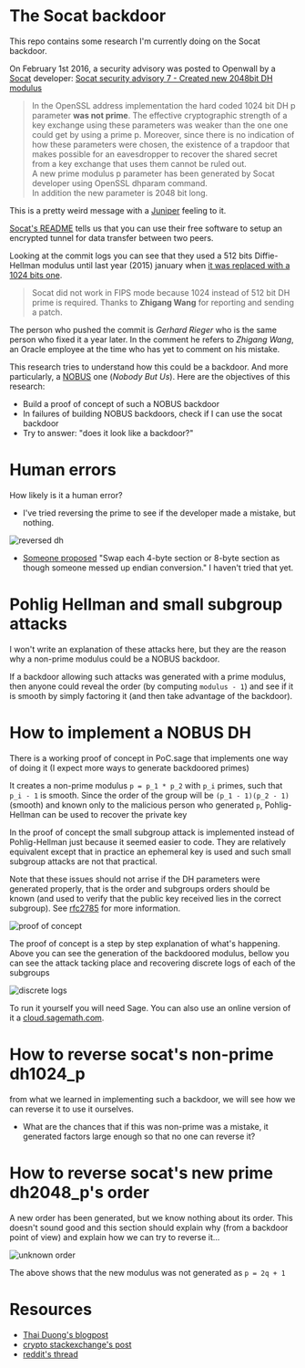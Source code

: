 # The Socat backdoor

This repo contains some research I'm currently doing on the Socat backdoor.

On February 1st 2016, a security advisory was posted to Openwall by a [Socat](http://www.dest-unreach.org/socat/) developer: [Socat security advisory 7 - Created new 2048bit DH modulus](http://www.openwall.com/lists/oss-security/2016/02/01/4)

> In the OpenSSL address implementation the hard coded 1024 bit DH p parameter **was not prime**. The effective cryptographic strength of a key exchange using these parameters was weaker than the one one could get by using a prime p. Moreover, since there is no indication of how these parameters were chosen, the existence of a trapdoor that makes possible for an eavesdropper to recover the shared secret from a key exchange that uses them cannot be ruled out.  
> A new prime modulus p parameter has been generated by Socat developer using OpenSSL dhparam command.  
> In addition the new parameter is 2048 bit long.

This is a pretty weird message with a [Juniper](http://forums.juniper.net/t5/Security-Incident-Response/Important-Announcement-about-ScreenOS/ba-p/285554) feeling to it. 

[Socat's README](http://www.dest-unreach.org/socat/doc/README) tells us that you can use their free software to setup an encrypted tunnel for data transfer between two peers.

Looking at the commit logs you can see that they used a 512 bits Diffie-Hellman modulus until last year (2015) january when [it was replaced with a 1024 bits one](http://repo.or.cz/socat.git/commitdiff/281d1bd6515c2f0f8984fc168fb3d3b91c20bdc0).

> Socat did not work in FIPS mode because 1024 instead of 512 bit DH prime is required. Thanks to **Zhigang Wang** for reporting and sending a patch.

The person who pushed the commit is *Gerhard Rieger* who is the same person who fixed it a year later. In the comment he refers to *Zhigang Wang*, an Oracle employee at the time who has yet to comment on his mistake.

This research tries to understand how this could be a backdoor. And more particularly, a [NOBUS](https://en.wikipedia.org/wiki/NOBUS) one (*Nobody But Us*). Here are the objectives of this research:

* Build a proof of concept of such a NOBUS backdoor
* In failures of building NOBUS backdoors, check if I can use the socat backdoor
* Try to answer: "does it look like a backdoor?"

# Human errors

How likely is it a human error?

* I've tried reversing the prime to see if the developer made a mistake, but nothing.

![reversed dh](http://i.imgur.com/L0VxosD.png)

* [Someone proposed](https://www.reddit.com/r/crypto/comments/43wh7h/the_socat_backdoor/czlxydf) "Swap each 4-byte section or 8-byte section as though someone messed up endian conversion." I haven't tried that yet.

# Pohlig Hellman and small subgroup attacks

I won't write an explanation of these attacks here, but they are the reason why a non-prime modulus could be a NOBUS backdoor.

If a backdoor allowing such attacks was generated with a prime modulus, then anyone could reveal the order (by computing `modulus - 1`) and see if it is smooth by simply factoring it (and then take advantage of the backdoor).

# How to implement a NOBUS DH

There is a working proof of concept in PoC.sage that implements one way of doing it (I expect more ways to generate backdoored primes)

It creates a non-prime modulus `p = p_1 * p_2` with `p_i` primes, such that
`p_i - 1` is smooth. Since the order of the group will be `(p_1 - 1)(p_2 - 1)` (smooth) and known only to the malicious person who generated `p`, Pohlig-Hellman can be used to recover the private key

In the proof of concept the small subgroup attack is implemented instead of Pohlig-Hellman just because it seemed easier to code. They are relatively equivalent except that in practice an ephemeral key is used and such small subgroup attacks are not that practical.

Note that these issues should not arrise if the DH parameters were generated properly, that is the order and subgroups orders should be known (and used to verify that the public key received lies in the correct subgroup). See [rfc2785](https://tools.ietf.org/html/rfc2785) for more information.

![proof of concept](http://i.imgur.com/CL2wk5V.png)

The proof of concept is a step by step explanation of what's happening. Above you can see the generation of the backdoored modulus, bellow you can see the attack tacking place and recovering discrete logs of each of the subgroups

![discrete logs](http://i.imgur.com/KojNtVY.png)

To run it yourself you will need Sage. You can also use an online version of it a [cloud.sagemath.com](http://cloud.sagemath.com).

# How to reverse socat's non-prime dh1024_p

from what we learned in implementing such a backdoor, we will see how we can reverse it to use it ourselves.

* What are the chances that if this was non-prime was a mistake, it generated factors large enough so that no one can reverse it?

# How to reverse socat's new prime dh2048_p's order

A new order has been generated, but we know nothing about its order. This doesn't sound good and this section should explain why (from a backdoor point of view) and explain how we can try to reverse it...

![unknown order](http://i.imgur.com/AKbKna3.png)

The above shows that the new modulus was not generated as `p = 2q + 1`

# Resources

* [Thai Duong's blogpost](http://vnhacker.blogspot.com/2016/02/exploiting-diffie-hellman-bug-in-socat.html)
* [crypto stackexchange's post](http://crypto.stackexchange.com/questions/32415/how-does-a-non-prime-modulus-for-diffie-hellman-allow-for-a-backdoor/32431?noredirect=1)
* [reddit's thread](https://www.reddit.com/r/crypto/comments/43wh7h/the_socat_backdoor/)
